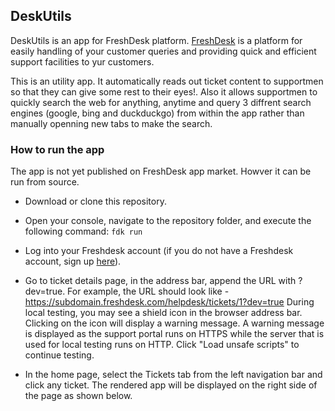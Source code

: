## DeskUtils

DeskUtils is an app for FreshDesk platform. [FreshDesk](https://freshdesk.com/) is a platform for easily handling of your customer queries and providing quick and efficient support facilities to yur customers.

This is an utility app. It automatically reads out ticket content to supportmen so that they can give some rest to their eyes!. Also it allows supportmen to quickly search the web for anything, anytime and query 3 diffrent search engines (google, bing and duckduckgo) from within the app rather than manually openning new tabs to make the search.

### How to run the app

The app is not yet published on FreshDesk app market. Howver it can be run from source.

- Download or clone this repository.
- Open your console, navigate to the repository folder, and execute the following command:
  ``` fdk run ```
  
- Log into your Freshdesk account (if you do not have a Freshdesk account, sign up [here](https://freshdesk.com/signup)).
- Go to ticket details page, in the address bar, append the URL with ?dev=true. 
  For example, the URL should look like - https://subdomain.freshdesk.com/helpdesk/tickets/1?dev=true During local testing,
  you may see a shield icon in the browser address bar. Clicking on the icon will display a warning message. 
  A warning message is displayed as the support portal runs on HTTPS while the server that is used for local 
  testing runs on HTTP. Click "Load unsafe scripts" to continue testing.
- In the home page, select the Tickets tab from the left navigation bar and click any ticket.
  The rendered app will be displayed on the right side of the page as shown below.
